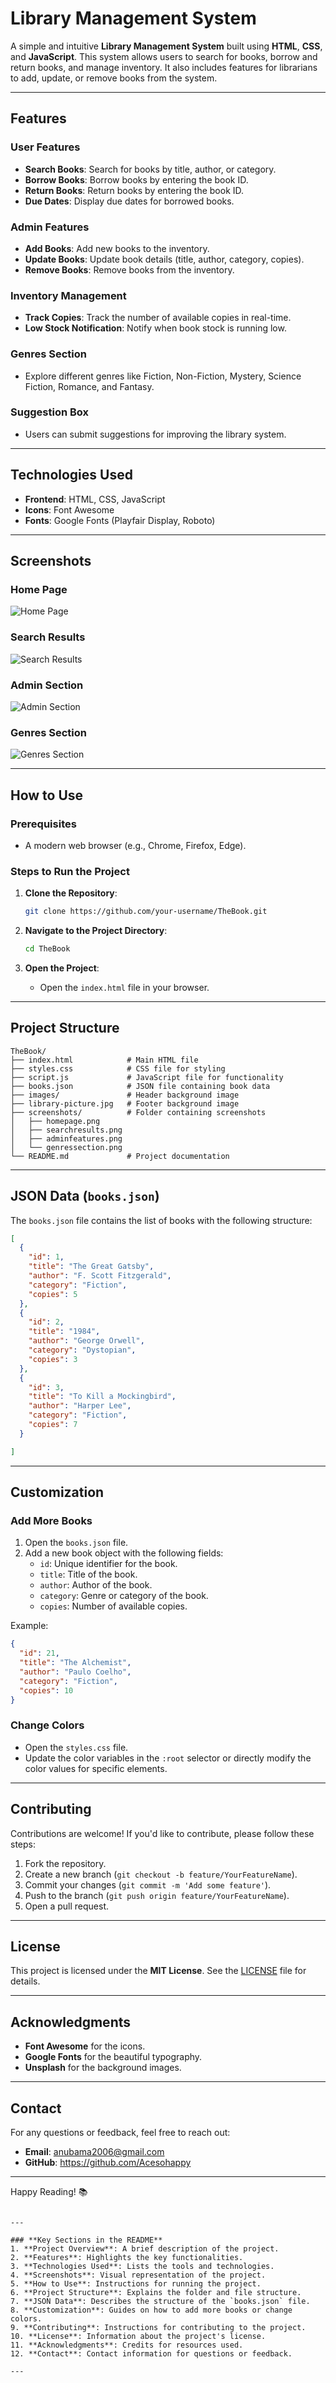 
# Library Management System

A simple and intuitive **Library Management System** built using **HTML**, **CSS**, and **JavaScript**. This system allows users to search for books, borrow and return books, and manage inventory. It also includes features for librarians to add, update, or remove books from the system.

---

## Features

### User Features
- **Search Books**: Search for books by title, author, or category.
- **Borrow Books**: Borrow books by entering the book ID.
- **Return Books**: Return books by entering the book ID.
- **Due Dates**: Display due dates for borrowed books.

### Admin Features
- **Add Books**: Add new books to the inventory.
- **Update Books**: Update book details (title, author, category, copies).
- **Remove Books**: Remove books from the inventory.

### Inventory Management
- **Track Copies**: Track the number of available copies in real-time.
- **Low Stock Notification**: Notify when book stock is running low.

### Genres Section
- Explore different genres like Fiction, Non-Fiction, Mystery, Science Fiction, Romance, and Fantasy.

### Suggestion Box
- Users can submit suggestions for improving the library system.

---

## Technologies Used
- **Frontend**: HTML, CSS, JavaScript
- **Icons**: Font Awesome
- **Fonts**: Google Fonts (Playfair Display, Roboto)

---

## Screenshots

### Home Page
![Home Page](/screenshots/homepage.PNG)

### Search Results
![Search Results](/screenshots/SearchResults.PNG)

### Admin Section
![Admin Section](/screenshots/AdminFeatures.PNG)

### Genres Section
![Genres Section](/screenshots/genressection.PNG)

---

## How to Use

### Prerequisites
- A modern web browser (e.g., Chrome, Firefox, Edge).

### Steps to Run the Project
1. **Clone the Repository**:
   ```bash
   git clone https://github.com/your-username/TheBook.git
   ```

2. **Navigate to the Project Directory**:
   ```bash
   cd TheBook
   ```

3. **Open the Project**:
   - Open the `index.html` file in your browser.

---

## Project Structure

```
TheBook/
├── index.html            # Main HTML file
├── styles.css            # CSS file for styling
├── script.js             # JavaScript file for functionality
├── books.json            # JSON file containing book data
├── images/               # Header background image
├── library-picture.jpg   # Footer background image
├── screenshots/          # Folder containing screenshots
│   ├── homepage.png
│   ├── searchresults.png
│   ├── adminfeatures.png
│   └── genressection.png
└── README.md             # Project documentation
```

---

## JSON Data (`books.json`)

The `books.json` file contains the list of books with the following structure:

```json
[
  {
    "id": 1,
    "title": "The Great Gatsby",
    "author": "F. Scott Fitzgerald",
    "category": "Fiction",
    "copies": 5
  },
  {
    "id": 2,
    "title": "1984",
    "author": "George Orwell",
    "category": "Dystopian",
    "copies": 3
  },
  {
    "id": 3,
    "title": "To Kill a Mockingbird",
    "author": "Harper Lee",
    "category": "Fiction",
    "copies": 7
  }

]
```

---

## Customization

### Add More Books
1. Open the `books.json` file.
2. Add a new book object with the following fields:
   - `id`: Unique identifier for the book.
   - `title`: Title of the book.
   - `author`: Author of the book.
   - `category`: Genre or category of the book.
   - `copies`: Number of available copies.

Example:
```json
{
  "id": 21,
  "title": "The Alchemist",
  "author": "Paulo Coelho",
  "category": "Fiction",
  "copies": 10
}
```

### Change Colors
- Open the `styles.css` file.
- Update the color variables in the `:root` selector or directly modify the color values for specific elements.

---

## Contributing

Contributions are welcome! If you'd like to contribute, please follow these steps:

1. Fork the repository.
2. Create a new branch (`git checkout -b feature/YourFeatureName`).
3. Commit your changes (`git commit -m 'Add some feature'`).
4. Push to the branch (`git push origin feature/YourFeatureName`).
5. Open a pull request.

---

## License

This project is licensed under the **MIT License**. See the [LICENSE](LICENSE) file for details.

---

## Acknowledgments

- **Font Awesome** for the icons.
- **Google Fonts** for the beautiful typography.
- **Unsplash** for the background images.

---

## Contact

For any questions or feedback, feel free to reach out:

- **Email**: anubama2006@gmail.com
- **GitHub**: https://github.com/Acesohappy

---

Happy Reading! 📚
```

---

### **Key Sections in the README**
1. **Project Overview**: A brief description of the project.
2. **Features**: Highlights the key functionalities.
3. **Technologies Used**: Lists the tools and technologies.
4. **Screenshots**: Visual representation of the project.
5. **How to Use**: Instructions for running the project.
6. **Project Structure**: Explains the folder and file structure.
7. **JSON Data**: Describes the structure of the `books.json` file.
8. **Customization**: Guides on how to add more books or change colors.
9. **Contributing**: Instructions for contributing to the project.
10. **License**: Information about the project's license.
11. **Acknowledgments**: Credits for resources used.
12. **Contact**: Contact information for questions or feedback.

---
